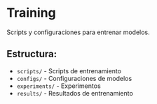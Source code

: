 # Training

Scripts y configuraciones para entrenar modelos.

## Estructura:
- `scripts/` - Scripts de entrenamiento
- `configs/` - Configuraciones de modelos
- `experiments/` - Experimentos
- `results/` - Resultados de entrenamiento
